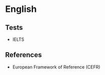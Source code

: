 # English

<!--
https://ibs-americas.com/pt/

https://www.skillshare.com/home?via=header

https://linkedin.com/learning/multinational-communication-in-the-workplace/
https://linkedin.com/learning/writing-with-proper-punctuation/
https://linkedin.com/learning/own-your-voice-improve-presentations-and-executive-presence/
https://linkedin.com/learning/writing-in-plain-english/
https://linkedin.com/learning/advanced-grammar/
https://linkedin.com/learning/grammar-foundations/
-->

## Tests

- IELTS

## References

- European Framework of Reference (CEFR)
